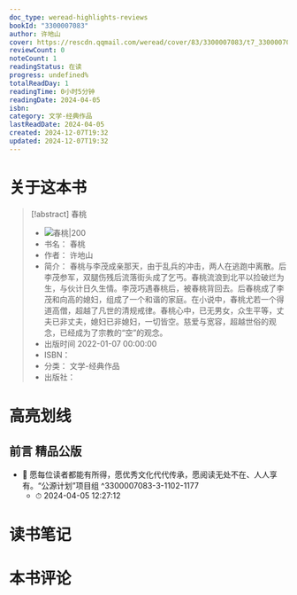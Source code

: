 ```yaml
---
doc_type: weread-highlights-reviews
bookId: "3300007083"
author: 许地山
cover: https://rescdn.qqmail.com/weread/cover/83/3300007083/t7_3300007083.jpg
reviewCount: 0
noteCount: 1
readingStatus: 在读
progress: undefined%
totalReadDay: 1
readingTime: 0小时5分钟
readingDate: 2024-04-05
isbn: 
category: 文学-经典作品
lastReadDate: 2024-04-05
created: 2024-12-07T19:32
updated: 2024-12-07T19:32
---
```

# 关于这本书
> [!abstract] 春桃
> - ![ 春桃|200](https://rescdn.qqmail.com/weread/cover/83/3300007083/t7_3300007083.jpg)
> - 书名： 春桃
> - 作者： 许地山
> - 简介： 春桃与李茂成亲那天，由于乱兵的冲击，两人在逃跑中离散。后李茂参军，双腿伤残后流落街头成了乞丐。春桃流浪到北平以捡破烂为生，与伙计日久生情。李茂巧遇春桃后，被春桃背回去。后春桃成了李茂和向高的媳妇，组成了一个和谐的家庭。在小说中，春桃尤若一个得道高僧，超越了凡世的清规戒律。春桃心中，已无男女，众生平等，丈夫已非丈夫，媳妇已非媳妇，一切皆空。慈爱与宽容，超越世俗的观念，已经成为了宗教的“空”的观念。
> - 出版时间 2022-01-07 00:00:00
> - ISBN： 
> - 分类： 文学-经典作品
> - 出版社： 

# 高亮划线

## 前言 精品公版


- 📌 愿每位读者都能有所得，愿优秀文化代代传承，愿阅读无处不在、人人享有。“公源计划”项目组 ^3300007083-3-1102-1177
    - ⏱ 2024-04-05 12:27:12 
# 读书笔记

# 本书评论
